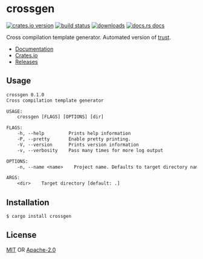 # crossgen
[![crates.io version][1]][2] [![build status][3]][4]
[![downloads][5]][6] [![docs.rs docs][7]][8]

Cross compilation template generator. Automated version of
[trust](https://github.com/japaric/trust).

- [Documentation][8]
- [Crates.io][2]
- [Releases][9]

## Usage
```txt
crossgen 0.1.0
Cross compilation template generator

USAGE:
    crossgen [FLAGS] [OPTIONS] [dir]

FLAGS:
    -h, --help         Prints help information
    -P, --pretty       Enable pretty printing.
    -V, --version      Prints version information
    -v, --verbosity    Pass many times for more log output

OPTIONS:
    -n, --name <name>    Project name. Defaults to target directory name

ARGS:
    <dir>    Target directory [default: .]
```

## Installation
```sh
$ cargo install crossgen
```

## License
[MIT](./LICENSE-MIT) OR [Apache-2.0](./LICENSE-APACHE)

[1]: https://img.shields.io/crates/v/crossgen.svg?style=flat-square
[2]: https://crates.io/crates/crossgen
[3]: https://img.shields.io/travis/yoshuawuyts/crossgen.svg?style=flat-square
[4]: https://travis-ci.org/yoshuawuyts/crossgen
[5]: https://img.shields.io/crates/d/crossgen.svg?style=flat-square
[6]: https://crates.io/crates/crossgen
[7]: https://img.shields.io/badge/docs-latest-blue.svg?style=flat-square
[8]: https://docs.rs/crossgen
[9]: https://github.com/yoshuawuyts/crossgen/releases
